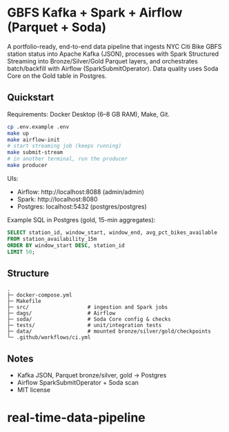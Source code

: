 # GBFS Kafka + Spark + Airflow (Parquet + Soda)

A portfolio-ready, end-to-end data pipeline that ingests NYC Citi Bike GBFS station status into Apache Kafka (JSON), processes with Spark Structured Streaming into Bronze/Silver/Gold Parquet layers, and orchestrates batch/backfill with Airflow (SparkSubmitOperator). Data quality uses Soda Core on the Gold table in Postgres.

## Quickstart

Requirements: Docker Desktop (6–8 GB RAM), Make, Git.

```bash
cp .env.example .env
make up
make airflow-init
# start streaming job (keeps running)
make submit-stream
# in another terminal, run the producer
make producer
```

UIs:
- Airflow: http://localhost:8088 (admin/admin)
- Spark: http://localhost:8080
- Postgres: localhost:5432 (postgres/postgres)

Example SQL in Postgres (gold, 15-min aggregates):
```sql
SELECT station_id, window_start, window_end, avg_pct_bikes_available
FROM station_availability_15m
ORDER BY window_start DESC, station_id
LIMIT 50;
```

## Structure
```
.
├─ docker-compose.yml
├─ Makefile
├─ src/                   # ingestion and Spark jobs
├─ dags/                  # Airflow
├─ soda/                  # Soda Core config & checks
├─ tests/                 # unit/integration tests
├─ data/                  # mounted bronze/silver/gold/checkpoints
└─ .github/workflows/ci.yml
```

## Notes
- Kafka JSON, Parquet bronze/silver, gold -> Postgres
- Airflow SparkSubmitOperator + Soda scan
- MIT license
# real-time-data-pipeline
